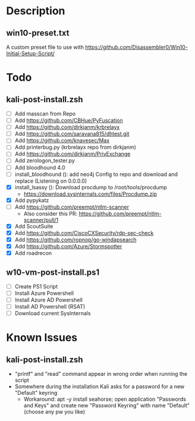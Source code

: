 # Description
## win10-preset.txt 
A custom preset file to use with https://github.com/Disassembler0/Win10-Initial-Setup-Script/

# Todo
## kali-post-install.zsh
- [ ] Add masscan from Repo
- [ ] Add https://github.com/CBHue/PyFuscation
- [ ] Add https://github.com/dirkjanm/krbrelayx
- [ ] Add https://github.com/saravana815/dhtest.git
- [ ] Add https://github.com/knavesec/Max
- [ ] Add printerbug.py (krbrelayx repo from dirkjanm)
- [ ] Add https://github.com/dirkjanm/PrivExchange
- [ ] Add zerologon_tester.py
- [ ] Add bloodhound 4.0
- [ ] install_bloodhound (): add neo4j Config to repo and download and replace (Listening on 0.0.0.0)
- [X] install_lsassy (): Download procdump to /root/tools/procdump
    - https://download.sysinternals.com/files/Procdump.zip
- [X] Add pypykatz
- [ ] Add https://github.com/preempt/ntlm-scanner
  - Also consider this PR: https://github.com/preempt/ntlm-scanner/pull/1
- [X] Add ScoutSuite
- [X] Add https://github.com/CiscoCXSecurity/rdp-sec-check
- [X] Add https://github.com/ropnop/go-windapsearch 
- [X] Add https://github.com/Azure/Stormspotter
- [X] Add roadrecon

## w10-vm-post-install.ps1
- [ ] Create PS1 Script
- [ ] Install Azure Powershell
- [ ] Install Azure AD Powershell
- [ ] Install AD Powershell (RSAT)
- [ ] Download current SysInternals

# Known Issues
## kali-post-install.zsh
- "printf" and "read" command appear in wrong order when running the script
- Somewhere during the installation Kali asks for a password for a new "Default" keyring
  - Workaround: apt -y install seahorse; open application "Passwords and Keys" and create new "Password Keyring" with name "Default" (choose any pw you like)
